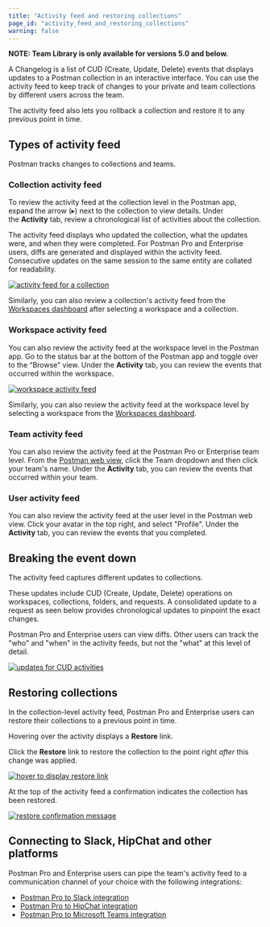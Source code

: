 ```yaml
---
title: "Activity feed and restoring collections"
page_id: "activity_feed_and_restoring_collections"
warning: false
---
```


**NOTE: Team Library is only available for versions 5.0 and below.**

A Changelog is a list of CUD (Create, Update, Delete) events that displays updates to a Postman collection in an interactive interface. You can use the activity feed to keep track of changes to your private and team collections by different users across the team.

The activity feed also lets you rollback a collection and restore it to any previous point in time.

## Types of activity feed

Postman tracks changes to collections and teams.

### Collection activity feed

To review the activity feed at the collection level in the Postman app, expand the arrow (&#9656;) next to the collection to view details. Under the **Activity** tab, review a chronological list of activities about the collection.

The activity feed displays who updated the collection, what the updates were, and when they were completed. For Postman Pro and Enterprise users, diffs are generated and displayed within the activity feed. Consecutive updates on the same session to the same entity are collated for readability.

[![activity feed for a collection](https://s3.amazonaws.com/postman-static-getpostman-com/postman-docs/workspaces_activity.png)](https://s3.amazonaws.com/postman-static-getpostman-com/postman-docs/workspaces_activity.png)

Similarly, you can also review a collection's activity feed from the [Workspaces dashboard](https://app.getpostman.com/dashboard) after selecting a workspace and a collection.

### Workspace activity feed

You can also review the activity feed at the workspace level in the Postman app. Go to the status bar at the bottom of the Postman app and toggle over to the “Browse” view. Under the **Activity** tab, you can review the events that occurred within the workspace.

[![workspace activity feed](https://s3.amazonaws.com/postman-static-getpostman-com/postman-docs/workspaces_activity2.png)](https://s3.amazonaws.com/postman-static-getpostman-com/postman-docs/workspaces_activity2.png)

Similarly, you can also review the activity feed at the workspace level by selecting a workspace from the [Workspaces dashboard](https://app.getpostman.com/dashboard).

### Team activity feed

You can also review the activity feed at the Postman Pro or Enterprise team level. From the [Postman web view](https://app.getpostman.com), click the Team dropdown and then click your team's name. Under the **Activity** tab, you can review the events that occurred within your team.

### User activity feed

You can also review the activity feed at the user level in the Postman web view. Click your avatar in the top right, and select "Profile". Under the **Activity** tab, you can review the events that you completed.

## Breaking the event down

The activity feed captures different updates to collections.

These updates include CUD (Create, Update, Delete) operations on workspaces, collections, folders, and requests. A consolidated update to a request as seen below provides chronological updates to pinpoint the exact changes.

Postman Pro and Enterprise users can view diffs. Other users can track the "who" and "when" in the activity feeds, but not the "what" at this level of detail.

[![updates for CUD activities](https://s3.amazonaws.com/postman-static-getpostman-com/postman-docs/event-breakdown.png)](https://s3.amazonaws.com/postman-static-getpostman-com/postman-docs/event-breakdown.png)

## Restoring collections

In the collection-level activity feed, Postman Pro and Enterprise users can restore their collections to a previous point in time.

Hovering over the activity displays a **Restore** link.

Click the **Restore** link to restore the collection to the point right _after_ this change was applied.

[![hover to display restore link](https://s3.amazonaws.com/postman-static-getpostman-com/postman-docs/restore-collections.png)](https://s3.amazonaws.com/postman-static-getpostman-com/postman-docs/restore-collections.png)

At the top of the activity feed a confirmation indicates the collection has been restored.

[![restore confirmation message](https://s3.amazonaws.com/postman-static-getpostman-com/postman-docs/58927426.png)](https://s3.amazonaws.com/postman-static-getpostman-com/postman-docs/58927426.png)

## Connecting to Slack, HipChat and other platforms

Postman Pro and Enterprise users can pipe the team's activity feed to a communication channel of your choice with the following integrations:

* [Postman Pro to Slack integration](/docs/v6/pro/integrations/slack)
* [Postman Pro to HipChat integration](/docs/v6/pro/integrations/hipchat)
* [Postman Pro to Microsoft Teams integration](/docs/v6/pro/integrations/microsoft_teams)  
